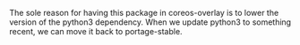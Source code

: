 The sole reason for having this package in coreos-overlay is to lower
the version of the python3 dependency. When we update python3 to
something recent, we can move it back to portage-stable.
